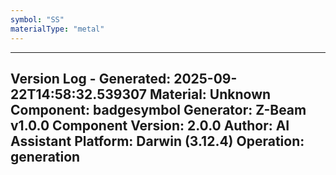 ```yaml
---
symbol: "SS"
materialType: "metal"
---
```


---
Version Log - Generated: 2025-09-22T14:58:32.539307
Material: Unknown
Component: badgesymbol
Generator: Z-Beam v1.0.0
Component Version: 2.0.0
Author: AI Assistant
Platform: Darwin (3.12.4)
Operation: generation
---